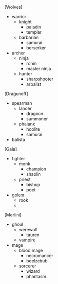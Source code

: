 [Wolves]
- warrior
  - knight
    - paladin
    - templar
  - barbarian
    - samurai
    - berserker
- archer
  - ninja
    - ronin
    - master ninja
  - hunter
    - sharpshooter
    - arbalist

[Dragunoff]
- spearman
  - lancer
    - dragoon
    - summoner
  - phalanx
    - hoplite
    - samurai
- balista

[Gaia]
- fighter 
  - monk
    - champion
    - shaolin
  - priest
    - bishop
    - poet
- golem
  - rook
  - 

[Merlini]
- ghoul
  - werewolf
    - tauren
  - vampire
- mage
  - blood mage
    - necromancer
    - beelzebub
  - sorcerer
    - wizard
    - phantasm


